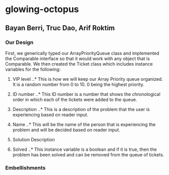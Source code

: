 # glowing-octopus
## Bayan Berri, Truc Dao, Arif Roktim

### Our Design
First, we generically typed our ArrayPriorityQueue class and implemented the Comparable interface so that it would work with any object that is Comparable.
We then created the Ticket class which includes instance variables for the following:

1. VIP level
..* This is how we will keep our Array Priority queue organized. It is a random number from 0 to 10. 0 being the highest priority.  

2. ID number
..* This ID number is a number that shows the chronological order in which each of the tickets were added to the queue.

3. Description
..* This is a description of the problem that the user is experiencing based on reader input. 
4. Name
..* This will be the name of the person that is experiencing the problem and will be decided based on reader input.

5. Solution Description

6. Solved
..* This instance variable is a boolean and if it is true, then the problem has been solved and can be removed from the queue of tickets.



### Embellishments

